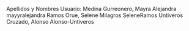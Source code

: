 Apellidos y Nombres                       Usuario:
Medina Gurreonero, Mayra Alejandra        mayyralejandra
Ramos Orue, Selene Milagros               SeleneRamos
Untiveros Cruzado, Alonso                 Alonso-Untiveros
